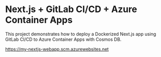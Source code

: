 # Next.js + GitLab CI/CD + Azure Container Apps

This project demonstrates how to deploy a Dockerized Next.js app using GitLab CI/CD to Azure Container Apps with Cosmos DB.

https://my-nextjs-webapp.scm.azurewebsites.net
